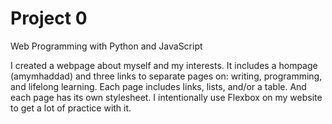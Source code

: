 # Project 0

Web Programming with Python and JavaScript

I created a webpage about myself and my interests. It includes a hompage (amymhaddad) and three links to separate pages on: writing, programming, and lifelong learning. Each page includes links, lists, and/or a table. And each page has its own stylesheet. I intentionally use Flexbox on my website to get a lot of practice with it. 
